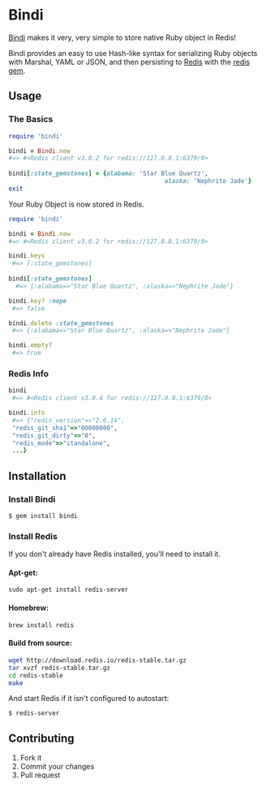 # Bindi

[Bindi](https://github.com/havenwood/bindi#readme) makes it very, very simple to store native Ruby object in Redis!

Bindi provides an easy to use Hash-like syntax for serializing Ruby objects with Marshal, YAML or JSON, and then persisting to [Redis](http://redis.io/) with the [redis gem](https://github.com/redis/redis-rb#readme).

## Usage

### The Basics

```ruby
require 'bindi'

bindi = Bindi.new
#=> #<Redis client v3.0.2 for redis://127.0.0.1:6379/0>
 
bindi[:state_gemstones] = {alabama: 'Star Blue Quartz',
                                           alaska: 'Nephrite Jade'}
exit
```

Your Ruby Object is now stored in Redis.

```ruby
require 'bindi'

bindi = Bindi.new
#=> #<Redis client v3.0.2 for redis://127.0.0.1:6379/0>

bindi.keys
 #=> [:state_gemstones]
 
bindi[:state_gemstones]
  #=> {:alabama=>"Star Blue Quartz", :alaska=>"Nephrite Jade"}

bindi.key? :nope
 #=> false

bindi.delete :state_gemstones
 #=> {:alabama=>"Star Blue Quartz", :alaska=>"Nephrite Jade"}

bindi.empty?
 #=> true
```

### Redis Info

```ruby
bindi
 #=> #<Redis client v3.0.4 for redis://127.0.0.1:6379/0>

bindi.info
 #=> {"redis_version"=>"2.6.14",
 "redis_git_sha1"=>"00000000",
 "redis_git_dirty"=>"0",
 "redis_mode"=>"standalone",
 ...}
```
## Installation
### Install Bindi

    $ gem install bindi

### Install Redis
If you don't already have Redis installed, you'll need to install it.

#### Apt-get:
`sudo apt-get install redis-server`

#### Homebrew:
`brew install redis`

#### Build from source:
```bash
wget http://download.redis.io/redis-stable.tar.gz
tar xvzf redis-stable.tar.gz
cd redis-stable
make
```

And start Redis if it isn't configured to autostart:
 
    $ redis-server

## Contributing

1. Fork it
2. Commit your changes
3. Pull request
